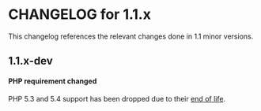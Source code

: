 CHANGELOG for 1.1.x
===================

This changelog references the relevant changes done in 1.1 minor versions.

1.1.x-dev
---------

#### PHP requirement changed

PHP 5.3 and 5.4 support has been dropped due to their [end of life](http://php.net/eol.php).
